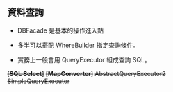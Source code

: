 ## 資料查詢

* DBFacade 是基本的操作進入點

* 多半可以搭配 WhereBuilder 指定查詢條件。

* 實務上一般會用 QueryExecutor 組成查詢 SQL。


~~\[**SQL Select**\]~~
~~\[**MapConverter**\]~~
~~AbstractQueryExecutor2~~
~~SimpleQueryExecutor~~



